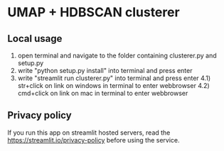 # UMAP + HDBSCAN clusterer

## Local usage
1) open terminal and navigate to the folder containing clusterer.py and setup.py
2) write "python setup.py install" into terminal and press enter
3) write "streamlit run clusterer.py" into terminal and press enter
4.1) str+click on link on windows in terminal to enter webbrowser
4.2) cmd+click on link on mac in terminal to enter webbrowser

## Privacy policy
If you run this app on streamlit hosted servers, read the https://streamlit.io/privacy-policy
before using the service.